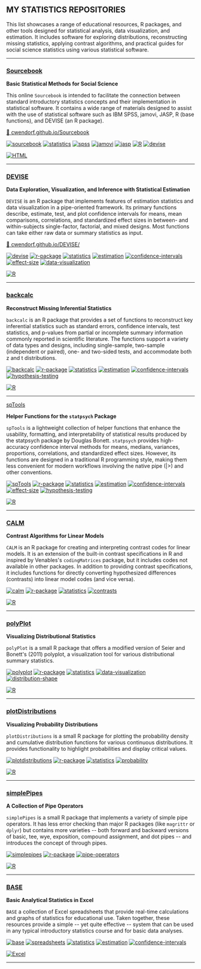 ## MY STATISTICS REPOSITORIES

This list showcases a range of educational resources, R packages, and other tools designed for statistical analysis, data visualization, and estimation. It includes software for exploring distributions, reconstructing missing statistics, applying contrast algorithms, and practical guides for social science statistics using various statistical software.

---

### [Sourcebook](https://github.com/cwendorf/Sourcebook)

**Basic Statistical Methods for Social Science**

This online `Sourcebook` is intended to facilitate the connection between standard introductory statistics concepts and their implementation in statistical software. It contains a wide range of materials designed to assist with the use of statistical software such as IBM SPSS, jamovi, JASP, R (base functions), and DEVISE (an R package).

[🔗 cwendorf.github.io/Sourcebook](https://cwendorf.github.io/Sourcebook)

[![sourcebook](https://img.shields.io/badge/sourcebook-gray)](https://github.com/topics/sourcebook) 
[![statistics](https://img.shields.io/badge/statistics-gray)](https://github.com/topics/statistics) 
[![spss](https://img.shields.io/badge/SPSS-gray)](https://github.com/topics/spss) 
[![jamovi](https://img.shields.io/badge/jamovi-gray)](https://github.com/topics/jamovi) 
[![jasp](https://img.shields.io/badge/JASP-gray)](https://github.com/topics/jasp) 
[![R](https://img.shields.io/badge/R-gray)](https://github.com/topics/r) 
[![devise](https://img.shields.io/badge/DEVISE-gray)](https://github.com/topics/devise)

[![HTML](https://img.shields.io/badge/HTML-purple?logo=readme&style=for-the-badge)](https://developer.mozilla.org/en-US/docs/Web/HTML)

---

### [DEVISE](https://github.com/cwendorf/DEVISE)

**Data Exploration, Visualization, and Inference with Statistical Estimation**

`DEVISE` is an R package that implements features of estimation statistics and data visualization in a pipe-oriented framework. Its primary functions describe, estimate, test, and plot confidence intervals for means, mean comparisons, correlations, and standardized effect sizes in between- and within-subjects single-factor, factorial, and mixed designs. Most functions can take either raw data or summary statistics as input.

[🔗 cwendorf.github.io/DEVISE/](https://cwendorf.github.io/DEVISE/)

[![devise](https://img.shields.io/badge/devise-gray)](https://github.com/topics/devise) 
[![r-package](https://img.shields.io/badge/r--package-gray)](https://github.com/topics/r-package) 
[![statistics](https://img.shields.io/badge/statistics-gray)](https://github.com/topics/statistics) 
[![estimation](https://img.shields.io/badge/estimation-gray)](https://github.com/topics/estimation) 
[![confidence-intervals](https://img.shields.io/badge/confidence--intervals-gray)](https://github.com/topics/confidence-intervals) 
[![effect-size](https://img.shields.io/badge/effect--size-gray)](https://github.com/topics/effect-size) 
[![data-visualization](https://img.shields.io/badge/data--visualization-gray)](https://github.com/topics/data-visualization)

[![R](https://img.shields.io/badge/R-blue?logo=r&style=for-the-badge)](https://www.r-project.org/)

---

### [backcalc](https://github.com/cwendorf/backcalc)

**Reconstruct Missing Inferential Statistics**

`backcalc` is an R package that provides a set of functions to reconstruct key inferential statistics such as standard errors, confidence intervals, test statistics, and p-values from partial or incomplete summary information commonly reported in scientific literature. The functions support a variety of data types and designs, including single-sample, two-sample (independent or paired), one- and two-sided tests, and accommodate both z and t distributions.

[![backcalc](https://img.shields.io/badge/backcalc-gray)](https://github.com/topics/backcalc) 
[![r-package](https://img.shields.io/badge/r--package-gray)](https://github.com/topics/r-package) 
[![statistics](https://img.shields.io/badge/statistics-gray)](https://github.com/topics/statistics) 
[![estimation](https://img.shields.io/badge/estimation-gray)](https://github.com/topics/estimation) 
[![confidence-intervals](https://img.shields.io/badge/confidence--intervals-gray)](https://github.com/topics/confidence-intervals)
[![hypothesis-testing](https://img.shields.io/badge/hypothesis--testing-gray)](https://github.com/topics/hypothesis-testing)

[![R](https://img.shields.io/badge/R-blue?logo=r&style=for-the-badge)](https://www.r-project.org/)

---

[spTools](https://github.com/cwendorf/spTools)

**Helper Functions for the `statpsych` Package**

`spTools` is a lightweight collection of helper functions that enhance the usability, formatting, and interpretability of statistical results produced by the statpsych package by Douglas Bonett. `statpsych` provides high-accuracy confidence interval methods for means, medians, variances, proportions, correlations, and standardized effect sizes. However, its functions are designed in a traditional R programming style, making them less convenient for modern workflows involving the native pipe (|>) and other conventions.

[![spTools](https://img.shields.io/badge/spTools-gray)](https://github.com/topics/spTools) 
[![r-package](https://img.shields.io/badge/r--package-gray)](https://github.com/topics/r-package) 
[![statistics](https://img.shields.io/badge/statistics-gray)](https://github.com/topics/statistics) 
[![estimation](https://img.shields.io/badge/estimation-gray)](https://github.com/topics/estimation) 
[![confidence-intervals](https://img.shields.io/badge/confidence--intervals-gray)](https://github.com/topics/confidence-intervals) 
[![effect-size](https://img.shields.io/badge/effect--size-gray)](https://github.com/topics/effect-size) 
[![hypothesis-testing](https://img.shields.io/badge/hypothesis--testing-gray)](https://github.com/topics/hypothesis-testing)

[![R](https://img.shields.io/badge/R-blue?logo=r&style=for-the-badge)](https://www.r-project.org/)

---

### [CALM](https://github.com/cwendorf/CALM)

**Contrast Algorithms for Linear Models**

`CALM` is an R package for creating and interpreting contrast codes for linear models. It is an extension of the built-in contrast specifications in R and inspired by Venables's `codingMatrices` package, but it includes codes not available in other packages. In addition to providing contrast specifications, it includes functions for directly converting hypothesized differences (contrasts) into linear model codes (and vice versa).

[![calm](https://img.shields.io/badge/calm-gray)](https://github.com/topics/calm) 
[![r-package](https://img.shields.io/badge/r--package-gray)](https://github.com/topics/r-package) 
[![statistics](https://img.shields.io/badge/statistics-gray)](https://github.com/topics/statistics) 
[![contrasts](https://img.shields.io/badge/contrasts-gray)](https://github.com/topics/contrasts)

[![R](https://img.shields.io/badge/R-blue?logo=r&style=for-the-badge)](https://www.r-project.org/)

---

### [polyPlot](https://github.com/cwendorf/polyPlot)

**Visualizing Distributional Statistics**

`polyPlot` is a small R package that offers a modified version of Seier and Bonett's (2011) polyplot, a visualization tool for various distributional summary statistics.

[![polyplot](https://img.shields.io/badge/polyplot-gray)](https://github.com/topics/polyplot) 
[![r-package](https://img.shields.io/badge/r--package-gray)](https://github.com/topics/r-package) 
[![statistics](https://img.shields.io/badge/statistics-gray)](https://github.com/topics/statistics) 
[![data-visualization](https://img.shields.io/badge/data--visualization-gray)](https://github.com/topics/data-visualization) 
[![distribution-shape](https://img.shields.io/badge/distribution--shape-gray)](https://github.com/topics/distribution-shape)

[![R](https://img.shields.io/badge/R-blue?logo=r&style=for-the-badge)](https://www.r-project.org/)

---

### [plotDistributions](https://github.com/cwendorf/plotDistributions)

**Visualizing Probability Distributions**

`plotDistributions` is a small R package for plotting the probability density and cumulative distribution functions for various continuous distributions. It provides functionality to highlight probabilities and display critical values.

[![plotdistributions](https://img.shields.io/badge/plotdistributions-gray)](https://github.com/topics/plotdistributions) 
[![r-package](https://img.shields.io/badge/r--package-gray)](https://github.com/topics/r-package) 
[![statistics](https://img.shields.io/badge/statistics-gray)](https://github.com/topics/statistics) 
[![probability](https://img.shields.io/badge/probability-gray)](https://github.com/topics/probability)

[![R](https://img.shields.io/badge/R-blue?logo=r&style=for-the-badge)](https://www.r-project.org/)

---

### [simplePipes](https://github.com/cwendorf/simplePipes)

**A Collection of Pipe Operators**

`simplePipes` is a small R package that implements a variety of simple pipe operators. It has less error checking than major R packages (like `magrittr` or `dplyr`) but contains more varieties -- both forward and backward versions of basic, tee, wye, exposition, compound assignment, and dot pipes -- and introduces the concept of through pipes.

[![simplepipes](https://img.shields.io/badge/simplepipes-gray)](https://github.com/topics/simplepipes) 
[![r-package](https://img.shields.io/badge/r--package-gray)](https://github.com/topics/r-package) 
[![pipe-operators](https://img.shields.io/badge/pipe--operators-gray)](https://github.com/topics/pipe-operators)

[![R](https://img.shields.io/badge/R-blue?logo=r&style=for-the-badge)](https://www.r-project.org/)

---

### [BASE](https://github.com/cwendorf/BASE)

**Basic Analytical Statistics in Excel**

`BASE` a collection of Excel spreadsheets that provide real-time calculations and graphs of statistics for educational use. Taken together, these resources provide a simple -- yet quite effective -- system that can be used in any typical introductory statistics course and for basic data analyses.

[![base](https://img.shields.io/badge/base-gray)](https://github.com/topics/base) 
[![spreadsheets](https://img.shields.io/badge/spreadsheets-gray)](https://github.com/topics/spreadsheets) 
[![statistics](https://img.shields.io/badge/statistics-gray)](https://github.com/topics/statistics) 
[![estimation](https://img.shields.io/badge/estimation-gray)](https://github.com/topics/estimation) 
[![confidence-intervals](https://img.shields.io/badge/confidence--intervals-gray)](https://github.com/topics/confidence-intervals)

[![Excel](https://img.shields.io/badge/Excel-%23217346?style=for-the-badge&logo=microsoft-excel&logoColor=white)](https://www.microsoft.com/en-us/microsoft-365/excel)

---

